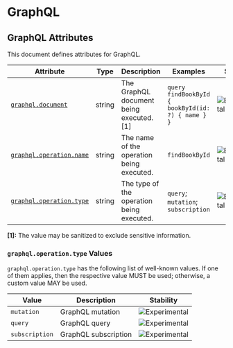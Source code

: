 <!--- Hugo front matter used to generate the website version of this page:
--->

<!-- NOTE: THIS FILE IS AUTOGENERATED. DO NOT EDIT BY HAND. -->
<!-- see templates/registry/markdown/attribute_namespace.md.j2 -->

# GraphQL

## GraphQL Attributes

This document defines attributes for GraphQL.

| Attribute | Type | Description | Examples | Stability |
|---|---|---|---|---|
| <a id="graphql-document" href="#graphql-document">`graphql.document`</a> | string | The GraphQL document being executed. [1] | `query findBookById { bookById(id: ?) { name } }` | ![Experimental](https://img.shields.io/badge/-experimental-blue) |
| <a id="graphql-operation-name" href="#graphql-operation-name">`graphql.operation.name`</a> | string | The name of the operation being executed. | `findBookById` | ![Experimental](https://img.shields.io/badge/-experimental-blue) |
| <a id="graphql-operation-type" href="#graphql-operation-type">`graphql.operation.type`</a> | string | The type of the operation being executed. | `query`; `mutation`; `subscription` | ![Experimental](https://img.shields.io/badge/-experimental-blue) |

**[1]:** The value may be sanitized to exclude sensitive information.

### `graphql.operation.type` Values

`graphql.operation.type` has the following list of well-known values. If one of them applies, then the respective value MUST be used; otherwise, a custom value MAY be used.

| Value  | Description | Stability |
|---|---|---|
| `mutation` | GraphQL mutation | ![Experimental](https://img.shields.io/badge/-experimental-blue) |
| `query` | GraphQL query | ![Experimental](https://img.shields.io/badge/-experimental-blue) |
| `subscription` | GraphQL subscription | ![Experimental](https://img.shields.io/badge/-experimental-blue) |
